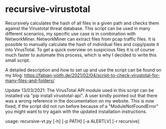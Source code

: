 # recursive-virustotal
Recursively calculates the hash of all files in a given path and checks them against the Virustotal threat database.
This script can be used in many different scenarios, my specific use case is in combination with NetworkMiner.
NetworkMiner can extract files from pcap traffic files. It is possible to manually calculate the hash of individual files and copy/paste it into VirusTotal.
To get a quick overview on suspicious files it is of course much faster to automate this process, which is why I decided to write this small script.

A detailed description and how to set up and use the script can be found on my blog:
https://fabian-voith.de/2021/02/04/script-to-check-virustotal-for-many-files-and-folders/

Update 13/03/2021: The VirusTotal API module used in this script can be installed via "pip install virustotal-api". 
A user kindly pointed out that there was a wrong reference in the documentation on my website. This is now fixed; if the script did not run before because of a "ModuleNotFoundError" you might want to try again with the updated installation instructions.

usage: recursive-vt.py [-h] [-p PATH] [-a ALERTLV] [-r recursive]
